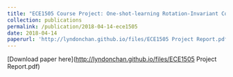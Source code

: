 ```yaml
---
title: "ECE1505 Course Project: One-shot-learning Rotation-Invariant Convolutional Neural Network for Digital Pathology Slide Segmentation"
collection: publications
permalink: /publication/2018-04-14-ece1505
date: 2018-04-14
paperurl: 'http://lyndonchan.github.io/files/ECE1505 Project Report.pdf'
---
```

[Download paper here](http://lyndonchan.github.io/files/ECE1505 Project Report.pdf)